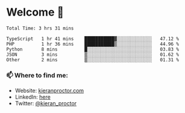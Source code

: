 # Welcome 🦘

<!--START_SECTION:waka-->

```text
Total Time: 3 hrs 31 mins

TypeScript   1 hr 41 mins    ███████████▓░░░░░░░░░░░░░   47.12 %
PHP          1 hr 36 mins    ███████████▒░░░░░░░░░░░░░   44.96 %
Python       8 mins          █░░░░░░░░░░░░░░░░░░░░░░░░   03.83 %
JSON         3 mins          ▒░░░░░░░░░░░░░░░░░░░░░░░░   01.62 %
Other        2 mins          ▒░░░░░░░░░░░░░░░░░░░░░░░░   01.31 %
```

<!--END_SECTION:waka-->

### 📫 Where to find me:

-   Website: [kieranproctor.com](https://kieranproctor.com/)
-   LinkedIn: [here](https://www.linkedin.com/in/kieran-proctor-086b5a159/)
-   Twitter: [@kieran_proctor](https://twitter.com/kieran_proctor)

